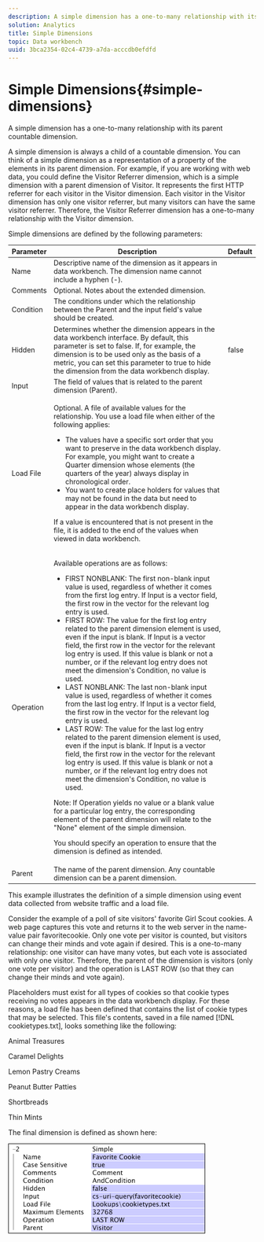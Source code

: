 ```yaml
---
description: A simple dimension has a one-to-many relationship with its parent countable dimension.
solution: Analytics
title: Simple Dimensions
topic: Data workbench
uuid: 3bca2354-02c4-4739-a7da-acccdb0efdfd
---
```


# Simple Dimensions{#simple-dimensions}

A simple dimension has a one-to-many relationship with its parent countable dimension.

 A simple dimension is always a child of a countable dimension. You can think of a simple dimension as a representation of a property of the elements in its parent dimension. For example, if you are working with web data, you could define the Visitor Referrer dimension, which is a simple dimension with a parent dimension of Visitor. It represents the first HTTP referrer for each visitor in the Visitor dimension. Each visitor in the Visitor dimension has only one visitor referrer, but many visitors can have the same visitor referrer. Therefore, the Visitor Referrer dimension has a one-to-many relationship with the Visitor dimension.

Simple dimensions are defined by the following parameters:

<table id="table_E6F729DFA226459DBFC1776CE8CB81F8"> 
 <thead> 
  <tr> 
   <th colname="col1" class="entry"> Parameter </th> 
   <th colname="col2" class="entry"> Description </th> 
   <th colname="col3" class="entry"> Default </th> 
  </tr> 
 </thead>
 <tbody> 
  <tr> 
   <td colname="col1"> Name </td> 
   <td colname="col2"> Descriptive name of the dimension as it appears in data workbench. The dimension name cannot include a hyphen (-). </td> 
   <td colname="col3"> </td> 
  </tr> 
  <tr> 
   <td colname="col1"> Comments </td> 
   <td colname="col2"> Optional. Notes about the extended dimension. </td> 
   <td colname="col3"> </td> 
  </tr> 
  <tr> 
   <td colname="col1"> Condition </td> 
   <td colname="col2"> The conditions under which the relationship between the Parent and the input field's value should be created. </td> 
   <td colname="col3"> </td> 
  </tr> 
  <tr> 
   <td colname="col1"> Hidden </td> 
   <td colname="col2"> Determines whether the dimension appears in the data workbench interface. By default, this parameter is set to false. If, for example, the dimension is to be used only as the basis of a metric, you can set this parameter to true to hide the dimension from the data workbench display. </td> 
   <td colname="col3"> false </td> 
  </tr> 
  <tr> 
   <td colname="col1"> Input </td> 
   <td colname="col2"> The field of values that is related to the parent dimension (Parent). </td> 
   <td colname="col3"> </td> 
  </tr> 
  <tr> 
   <td colname="col1"> Load File </td> 
   <td colname="col2"> <p>Optional. A file of available values for the relationship. You use a load file when either of the following applies: </p> <p> 
     <ul id="ul_056C4A8E46AA479397DC63173C035D5C"> 
      <li id="li_C26EB5A4AB3C4BEB8EB3A217A5A2377E"> The values have a specific sort order that you want to preserve in the data workbench display. For example, you might want to create a Quarter dimension whose elements (the quarters of the year) always display in chronological order. </li> 
      <li id="li_5D4DF56BC6124D038A7260131B1F3DB3"> You want to create place holders for values that may not be found in the data but need to appear in the data workbench display. </li> 
     </ul> </p> <p> If a value is encountered that is not present in the file, it is added to the end of the values when viewed in data workbench. </p> </td> 
   <td colname="col3"> </td> 
  </tr> 
  <tr> 
   <td colname="col1"> Operation </td> 
   <td colname="col2"> <p>Available operations are as follows: </p> <p> 
     <ul id="ul_88AE4279413C42609D8B53EC64B5E913"> 
      <li id="li_DD9623D006844BC28B2AAA8E12AA04E1"> FIRST NONBLANK: The first non-blank input value is used, regardless of whether it comes from the first log entry. If Input is a vector field, the first row in the vector for the relevant log entry is used. </li> 
      <li id="li_0FBE7F0B7B9744D994ECEDAA08F0045C"> FIRST ROW: The value for the first log entry related to the parent dimension element is used, even if the input is blank. If Input is a vector field, the first row in the vector for the relevant log entry is used. If this value is blank or not a number, or if the relevant log entry does not meet the dimension's Condition, no value is used. </li> 
      <li id="li_C17190BC699D4A099DC5326C07D1044D"> LAST NONBLANK: The last non-blank input value is used, regardless of whether it comes from the last log entry. If Input is a vector field, the first row in the vector for the relevant log entry is used. </li> 
      <li id="li_00BAE86F12004C098F6A455908DB7062"> LAST ROW: The value for the last log entry related to the parent dimension element is used, even if the input is blank. If Input is a vector field, the first row in the vector for the relevant log entry is used. If this value is blank or not a number, or if the relevant log entry does not meet the dimension's Condition, no value is used. </li> 
     </ul> </p> <p> <p>Note:  If Operation yields no value or a blank value for a particular log entry, the corresponding element of the parent dimension will relate to the "None" element of the simple dimension. </p> </p> <p> You should specify an operation to ensure that the dimension is defined as intended. </p> </td> 
   <td colname="col3"> </td> 
  </tr> 
  <tr> 
   <td colname="col1"> Parent </td> 
   <td colname="col2"> The name of the parent dimension. Any countable dimension can be a parent dimension. </td> 
   <td colname="col3"> </td> 
  </tr> 
 </tbody> 
</table>

This example illustrates the definition of a simple dimension using event data collected from website traffic and a load file.

Consider the example of a poll of site visitors' favorite Girl Scout cookies. A web page captures this vote and returns it to the web server in the name-value pair favoritecookie. Only one vote per visitor is counted, but visitors can change their minds and vote again if desired. This is a one-to-many relationship: one visitor can have many votes, but each vote is associated with only one visitor. Therefore, the parent of the dimension is visitors (only one vote per visitor) and the operation is LAST ROW (so that they can change their minds and vote again).

Placeholders must exist for all types of cookies so that cookie types receiving no votes appears in the data workbench display. For these reasons, a load file has been defined that contains the list of cookie types that may be selected. This file's contents, saved in a file named [!DNL cookietypes.txt], looks something like the following:

Animal Treasures

Caramel Delights

Lemon Pastry Creams

Peanut Butter Patties

Shortbreads

Thin Mints

The final dimension is defined as shown here:

![](assets/cfg_Transformation_Dim_Simple.png)

